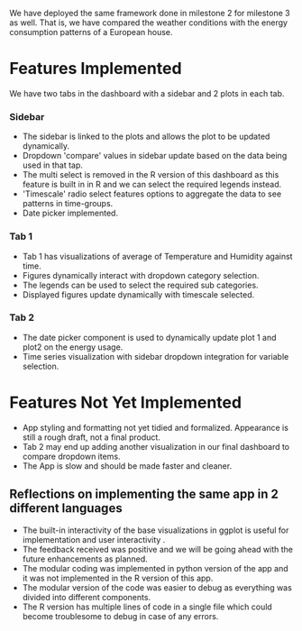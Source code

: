 We have deployed the same framework done in milestone 2 for milestone 3 as well. That is, we have compared the weather conditions with the energy consumption patterns of a European house.

# Features Implemented
We have two tabs in the dashboard with a sidebar and 2 plots in each tab. 

### Sidebar

* The sidebar is linked to the plots and allows the plot to be updated dynamically.
* Dropdown 'compare' values in sidebar update based on the data being used in that tap.
* The multi select is removed in the R version of this dashboard as this feature is built in in R and we can select the required legends instead.
* 'Timescale' radio select features options to aggregate the data to see patterns in time-groups.
*  Date picker implemented.

### Tab 1
* Tab 1 has visualizations of average of Temperature and Humidity against time.
* Figures dynamically interact with dropdown category selection.
* The legends can be used to select the required sub categories.
* Displayed figures update dynamically with timescale selected.


### Tab 2
* The date picker component is used to dynamically update plot 1 and plot2 on the energy usage.
* Time series visualization with sidebar dropdown integration for variable selection.

# Features Not Yet Implemented

* App styling and formatting not yet tidied and formalized. Appearance is still a rough draft, not a final product.
* Tab 2 may end up adding another visualization in our final dashboard to compare dropdown items.
* The App is slow and should be made faster and cleaner.

## Reflections on implementing the same app in 2 different languages

* The built-in interactivity of the base visualizations in ggplot is useful for  implementation and user interactivity .
* The feedback received was positive and we will be going ahead with the future enhancements as planned.
* The modular coding was implemented in python version of the app and it was not implemented in the R version of this app.
* The modular version of the code was easier to debug as everything was divided into different components.
* The R version has multiple lines of code in a single file which could become troublesome to debug in case of any errors.

